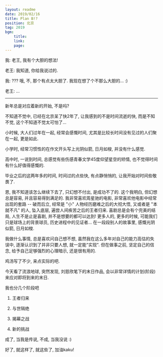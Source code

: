 ```yaml
---
layout: readme
date: 2019/02/16
title: Plan B!?
position: 北京
tag: 2019
bgm:
    title:
    link:
    page:
---
```


我: 老王, 我有个大胆的想法!

老王: 我知道, 你给我说过的.

我: ??? 哦, 不, 那个有点太大胆了. 我现在想了个不那么大胆的... :)

老王: ...

---

新年总是对应着新的开始, 不是吗?

不知道不觉中, 已经在北京呆了快2年了, 让我感到的不是时间流逝的快, 而是不知不觉, 这个不知道不觉太可怕了...

小时候, 大人们过年在一起, 经常会感慨时间, 尤其是比较长时间没有见过的人们聚在一起, 更是如此. 

小学时, 经常习惯性的在作文开头写上光阴似箭, 日月如梭, 并没有什么感觉. 

高中时, 一说到时间, 总感觉有些伤感青春文学45度仰望星空的矫情, 也不觉得时间有什么好值得感慨的.

毕业之后的这两年多的时间, 时间过的点些快, 有点静悄悄的, 让我开始对时间些敬畏了. 

恩, 我不知道该怎么继续下去了, 只幻想不付出, 是成功不了的. 这个我明白, 但幻想总是容易, 并且容易得到满足的. 我非常喜欢周星驰的电影, 非常喜欢他电影中经常出现的套路 -- 破而后立, 经常是 "小" 人物经历磨难之后的大彻大悟, 又或者是 "本就不凡" 的人, 坠入底层, 遍尝人间疾苦之后的王者归来. 喜剧总是会有个完美的结局, 人生不是止是喜剧, 并不是想要的都可以达到! 更多人的, 更多的时候, 可能我们只是球场上的背景球员, 历史进程中的见证者... 在一段段别人的故事里, 感慨光阴似箭, 日月如梭.

我做什么事情, 总是喜欢问自己想不想, 虽然我在这么多年对自己的能力高估的失误中, 逐渐认识到了并非只要人想, 就一定能"实现". 但在做事之前, 坚定自己的信念, 给予自己足够强烈的心理暗示, 还是很有用的. 

鸡汤写了不少, 来点实际的吧.

今天看了流浪地球, 突然发现, 刘慈欣笔下的末日作品, 会以非常详情的计划(阶段)来应对即将到来的末日. 

我也分几个阶段吧

1. 王者归来

2. 与世隔绝

3. 揭幕之战

4. 新的挑战

成了, 当我是传说, 不成, 当我没说 :)

好了, 就这样了, 就这些了, 加油kaku!